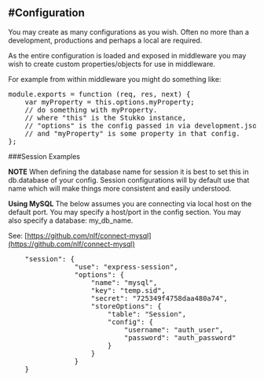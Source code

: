 #Configuration
----

You may create as many configurations as you wish. Often no more than a development, productions and perhaps a local are required.

As the entire configuration is loaded and exposed in middleware you may wish to create custom properties/objects for use in middleware.

For example from within middleware you might do something like:

<pre>
module.exports = function (req, res, next) {
    var myProperty = this.options.myProperty;
    // do something with myProperty.
    // where "this" is the Stukko instance,
    // "options" is the config passed in via development.json for example,
    // and "myProperty" is some property in that config.
};
</pre>

###Session Examples

**NOTE** When defining the database name for session it is best to set this in db.database of your config. Session configurations
will by default use that name which will make things more consistent and easily understood.

**Using MySQL**
The below assumes you are connecting via local host on the default port. You may specify a host/port in the config section. 
You may also specify a database: my_db_name.

See: [https://github.com/nlf/connect-mysql](https://github.com/nlf/connect-mysql)

<pre>
    "session": {
                "use": "express-session",
                "options": {
                    "name": "mysql",
                    "key": "temp.sid",
                    "secret": "725349f4758daa480a74",
                    "storeOptions": {
                        "table": "Session",         
                        "config": {
                            "username": "auth_user",
                            "password": "auth_password"
                        }
                    }
                }
    }
</pre>

